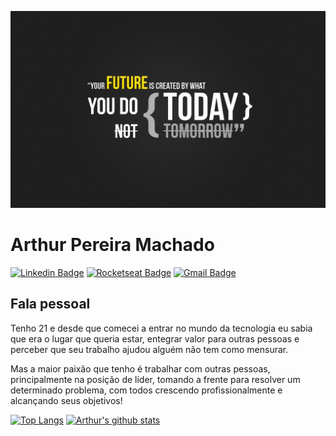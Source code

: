 ![Header](https://github.com/ArthurPMachado/ArthurPMachado/blob/master/readmeprofile.jpg "Header")

# Arthur Pereira Machado

[![Linkedin Badge](https://img.shields.io/badge/-Arthur%20Machado-blue?style=flat-square&logo=Linkedin&logoColor=white&link=https://www.linkedin.com/in/arthurpmachado/)](https://www.linkedin.com/in/arthurpmachado/)
[![Rocketseat Badge](https://img.shields.io/badge/-arthurmachado-black?style=flat-square&labelColor=6633cc&label=Rocketseat&logoColor=white&link=https://app.rocketseat.com.br/me/arthurmachado)](https://app.rocketseat.com.br/me/arthurmachado) 
[![Gmail Badge](https://img.shields.io/badge/-machadoparthur1@gmail.com-red?style=flat-square&logo=Gmail&logoColor=white&link=mailto:machadoparthur1@gmail.com)](mailto:machadoparthur1@gmail.com)

## Fala pessoal

Tenho 21 e desde que comecei a entrar no mundo da tecnologia eu sabia que era o lugar que queria estar, entegrar valor para outras pessoas e perceber que seu trabalho ajudou alguém não tem como mensurar.

Mas a maior paixão que tenho é trabalhar com outras pessoas, principalmente na posição de líder, tomando a frente para resolver um determinado problema, com todos crescendo profissionalmente e alcançando seus objetivos!

[![Top Langs](https://github-readme-stats.vercel.app/api/top-langs?username=ArthurPMachado)](https://github.com/ArthurPMachado/github-readme-stats)
[![Arthur's github stats](https://github-readme-stats.vercel.app/api?username=ArthurPMachado)](https://github.com/ArthurPMachado/github-readme-stats)
